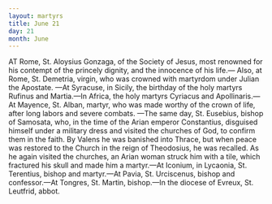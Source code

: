 ```yaml
---
layout: martyrs
title: June 21
day: 21
month: June
---
```

AT Rome, St. Aloysius Gonzaga, of the Society of
Jesus, most renowned for his contempt of the
princely dignity, and the innocence of his life.&mdash;
Also, at Rome, St. Demetria, virgin, who was
crowned with martyrdom under Julian the Apostate.
&mdash;At Syracuse, in Sicily, the birthday of the holy
martyrs Rufinus and Martia.&mdash;In Africa, the holy
martyrs Cyriacus and Apollinaris.&mdash;At Mayence,
St. Alban, martyr, who was made worthy of the
crown of life, after long labors and severe combats.
&mdash;The same day, St. Eusebius, bishop of Samosata,
who, in the time of the Arian emperor Constantius,
disguised himself under a military dress and visited
the churches of God, to confirm them in the faith.
By Valens he was banished into Thrace, but when
peace was restored to the Church in the reign of
Theodosius, he was recalled. As he again visited
the churches, an Arian woman struck him with a
tile, which fractured his skull and made him a martyr.&mdash;At Iconium, in Lycaonia, St. Terentius, bishop
and martyr.&mdash;At Pavia, St. Urciscenus, bishop and
confessor.&mdash;At Tongres, St. Martin, bishop.&mdash;In the
diocese of Evreux, St. Leutfrid, abbot.

